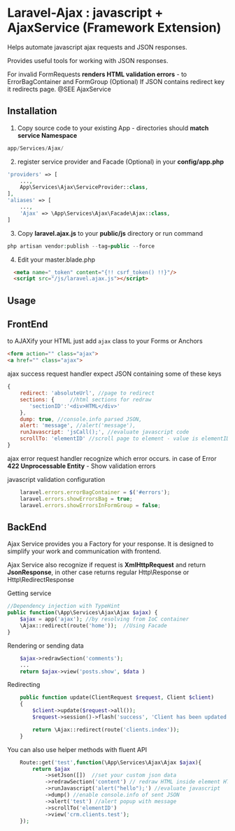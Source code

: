 # Laravel-Ajax : javascript + AjaxService (Framework Extension)

Helps automate javascript ajax requests and JSON responses.

Provides useful tools for working with JSON responses.

For invalid FormRequests **renders HTML validation errors** - to ErrorBagContainer and FormGroup (Optional)
If JSON contains redirect key it redirects page. @SEE AjaxService


Installation
------------

1) Copy source code to your existing App - directories should **match service Namespace**
~~~~~ php
app/Services/Ajax/
~~~~~

2) register service provider and Facade (Optional) in your **config/app.php**
~~~~~ php
'providers' => [
	...,
	App\Services\Ajax\ServiceProvider::class,
],
'aliases' => [
	...,
	'Ajax' => \App\Services\Ajax\Facade\Ajax::class,
]
~~~~~


3) Copy **laravel.ajax.js** to your **public/js** directory or run command
~~~~~ php
php artisan vendor:publish --tag=public --force
~~~~~

4) Edit your master.blade.php
~~~~~ html
  <meta name="_token" content="{!! csrf_token() !!}"/>
  <script src="/js/laravel.ajax.js"></script>
~~~~~

Usage
---------------------

## FrontEnd

to AJAXify your HTML just add `ajax` class to your Forms or Anchors
~~~~~ html
<form action="" class="ajax">
<a href="" class="ajax">
~~~~~

ajax success request handler expect JSON containing some of these keys
~~~~~ javascript
{
	redirect: 'absoluteUrl', //page to redirect
	sections: {     //html sections for redraw
	   'sectionID':'<div>HTML</div>'
	},
	dump: true, //console.info parsed JSON,
	alert: 'message', //alert('message'),
	runJavascript: 'jsCall();', //evaluate javascript code
	scrollTo: 'elementID' //scroll page to element - value is elementID
}
~~~~~

ajax error request handler recognize which error occurs.
in case of Error **422 Unprocessable Entity** - Show validation errors

javascript validation configuration
~~~~~ javascript
    laravel.errors.errorBagContainer = $('#errors');
    laravel.errors.showErrorsBag = true;
    laravel.errors.showErrorsInFormGroup = false;
~~~~~

## BackEnd

Ajax Service provides you a Factory for your response. It is designed to simplify your work and communication with frontend.

Ajax Service also recognize if request is **XmlHttpRequest** and return **JsonResponse**, in other case returns regular Http\Response or Http\RedirectResponse

Getting service
~~~~~ php
//Dependency injection with TypeHint
public function(\App\Services\Ajax\Ajax $ajax) {
	$ajax = app('ajax'); //by resolving from IoC container
	\Ajax::redirect(route('home'));  //Using Facade
}
~~~~~

Rendering or sending data
~~~~~ php
	$ajax->redrawSection('comments');
	...
	return $ajax->view('posts.show', $data )
~~~~~

Redirecting
~~~~~ php
    public function update(ClientRequest $request, Client $client)
    {
        $client->update($request->all());
        $request->session()->flash('success', 'Client has been updated.');

	    return \Ajax::redirect(route('clients.index'));
    }
~~~~~

You can also use helper methods with fluent API
~~~~~ php
	Route::get('test',function(\App\Services\Ajax\Ajax $ajax){
		return $ajax
			->setJson([])  //set your custom json data
			->redrawSection('content') // redraw HTML inside element HTML with id="content"
			->runJavascript('alert("hello");') //evaluate javascript
			->dump() //enable console.info of sent JSON
			->alert('test') //alert popup with message
			->scrollTo('elementID')
			->view('crm.clients.test');
	});
~~~~~


